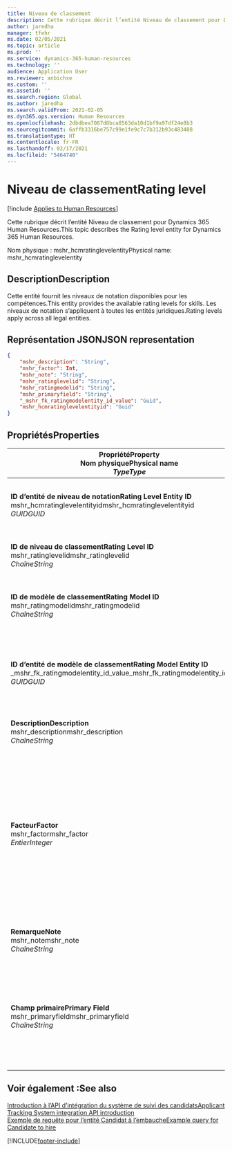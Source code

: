 ```yaml
---
title: Niveau de classement
description: Cette rubrique décrit l’entité Niveau de classement pour Dynamics 365 Human Resources.
author: jaredha
manager: tfehr
ms.date: 02/05/2021
ms.topic: article
ms.prod: ''
ms.service: dynamics-365-human-resources
ms.technology: ''
audience: Application User
ms.reviewer: anbichse
ms.custom: ''
ms.assetid: ''
ms.search.region: Global
ms.author: jaredha
ms.search.validFrom: 2021-02-05
ms.dyn365.ops.version: Human Resources
ms.openlocfilehash: 2dbdbea7087d8bca8563da10d1bf9a97df24e8b3
ms.sourcegitcommit: 6affb3316be757c99e1fe9c7c7b312b93c483408
ms.translationtype: HT
ms.contentlocale: fr-FR
ms.lasthandoff: 02/17/2021
ms.locfileid: "5464740"
---
```

# <a name="rating-level"></a><span data-ttu-id="39a7c-103">Niveau de classement</span><span class="sxs-lookup"><span data-stu-id="39a7c-103">Rating level</span></span>

[!include [Applies to Human Resources](../includes/applies-to-hr.md)]

<span data-ttu-id="39a7c-104">Cette rubrique décrit l’entité Niveau de classement pour Dynamics 365 Human Resources.</span><span class="sxs-lookup"><span data-stu-id="39a7c-104">This topic describes the Rating level entity for Dynamics 365 Human Resources.</span></span>

<span data-ttu-id="39a7c-105">Nom physique : mshr_hcmratinglevelentity</span><span class="sxs-lookup"><span data-stu-id="39a7c-105">Physical name: mshr_hcmratinglevelentity</span></span>

## <a name="description"></a><span data-ttu-id="39a7c-106">Description</span><span class="sxs-lookup"><span data-stu-id="39a7c-106">Description</span></span>

<span data-ttu-id="39a7c-107">Cette entité fournit les niveaux de notation disponibles pour les compétences.</span><span class="sxs-lookup"><span data-stu-id="39a7c-107">This entity provides the available rating levels for skills.</span></span> <span data-ttu-id="39a7c-108">Les niveaux de notation s’appliquent à toutes les entités juridiques.</span><span class="sxs-lookup"><span data-stu-id="39a7c-108">Rating levels apply across all legal entities.</span></span>

## <a name="json-representation"></a><span data-ttu-id="39a7c-109">Représentation JSON</span><span class="sxs-lookup"><span data-stu-id="39a7c-109">JSON representation</span></span>

```json
{
    "mshr_description": "String",
    "mshr_factor": Int,
    "mshr_note": "String",
    "mshr_ratinglevelid": "String",
    "mshr_ratingmodelid": "String",
    "mshr_primaryfield": "String",
    "_mshr_fk_ratingmodelentity_id_value": "Guid",
    "mshr_hcmratinglevelentityid": "Guid"
}
```

## <a name="properties"></a><span data-ttu-id="39a7c-110">Propriétés</span><span class="sxs-lookup"><span data-stu-id="39a7c-110">Properties</span></span>

| <span data-ttu-id="39a7c-111">Propriété</span><span class="sxs-lookup"><span data-stu-id="39a7c-111">Property</span></span><br><span data-ttu-id="39a7c-112">**Nom physique**</span><span class="sxs-lookup"><span data-stu-id="39a7c-112">**Physical name**</span></span><br><span data-ttu-id="39a7c-113">**_Type_**</span><span class="sxs-lookup"><span data-stu-id="39a7c-113">**_Type_**</span></span> | <span data-ttu-id="39a7c-114">Cas d’emploi</span><span class="sxs-lookup"><span data-stu-id="39a7c-114">Use</span></span> | <span data-ttu-id="39a7c-115">Description</span><span class="sxs-lookup"><span data-stu-id="39a7c-115">Description</span></span> |
| --- | --- | --- |
| <span data-ttu-id="39a7c-116">**ID d’entité de niveau de notation**</span><span class="sxs-lookup"><span data-stu-id="39a7c-116">**Rating Level Entity ID**</span></span><br><span data-ttu-id="39a7c-117">mshr_hcmratinglevelentityid</span><span class="sxs-lookup"><span data-stu-id="39a7c-117">mshr_hcmratinglevelentityid</span></span><br><span data-ttu-id="39a7c-118">*GUID*</span><span class="sxs-lookup"><span data-stu-id="39a7c-118">*GUID*</span></span> | <span data-ttu-id="39a7c-119">Lecture seule</span><span class="sxs-lookup"><span data-stu-id="39a7c-119">Read-only</span></span><br><span data-ttu-id="39a7c-120">Requis</span><span class="sxs-lookup"><span data-stu-id="39a7c-120">Required</span></span><br><span data-ttu-id="39a7c-121">Généré par le système</span><span class="sxs-lookup"><span data-stu-id="39a7c-121">System-generated</span></span> | <span data-ttu-id="39a7c-122">Identificateur unique généré par le système pour le niveau.</span><span class="sxs-lookup"><span data-stu-id="39a7c-122">The system-generated unique identifier for the level.</span></span> |
| <span data-ttu-id="39a7c-123">**ID de niveau de classement**</span><span class="sxs-lookup"><span data-stu-id="39a7c-123">**Rating Level ID**</span></span><br><span data-ttu-id="39a7c-124">mshr_ratinglevelid</span><span class="sxs-lookup"><span data-stu-id="39a7c-124">mshr_ratinglevelid</span></span><br><span data-ttu-id="39a7c-125">*Chaîne*</span><span class="sxs-lookup"><span data-stu-id="39a7c-125">*String*</span></span> | <span data-ttu-id="39a7c-126">Lecture/écriture</span><span class="sxs-lookup"><span data-stu-id="39a7c-126">Read/write</span></span><br><span data-ttu-id="39a7c-127">Requis</span><span class="sxs-lookup"><span data-stu-id="39a7c-127">Required</span></span> | <span data-ttu-id="39a7c-128">Identificateur unique lisible par l’utilisateur pour le niveau.</span><span class="sxs-lookup"><span data-stu-id="39a7c-128">User-readable unique identifier for the level.</span></span> |
| <span data-ttu-id="39a7c-129">**ID de modèle de classement**</span><span class="sxs-lookup"><span data-stu-id="39a7c-129">**Rating Model ID**</span></span><br><span data-ttu-id="39a7c-130">mshr_ratingmodelid</span><span class="sxs-lookup"><span data-stu-id="39a7c-130">mshr_ratingmodelid</span></span><br><span data-ttu-id="39a7c-131">*Chaîne*</span><span class="sxs-lookup"><span data-stu-id="39a7c-131">*String*</span></span> | <span data-ttu-id="39a7c-132">Lecture/écriture</span><span class="sxs-lookup"><span data-stu-id="39a7c-132">Read/write</span></span><br><span data-ttu-id="39a7c-133">Requis</span><span class="sxs-lookup"><span data-stu-id="39a7c-133">Required</span></span> | <span data-ttu-id="39a7c-134">Modèle de classement auquel appartient le niveau de classement.</span><span class="sxs-lookup"><span data-stu-id="39a7c-134">The rating model to which the rating level belongs.</span></span> |
| <span data-ttu-id="39a7c-135">**ID d’entité de modèle de classement**</span><span class="sxs-lookup"><span data-stu-id="39a7c-135">**Rating Model Entity ID**</span></span><br><span data-ttu-id="39a7c-136">_mshr_fk_ratingmodelentity_id_value</span><span class="sxs-lookup"><span data-stu-id="39a7c-136">_mshr_fk_ratingmodelentity_id_value</span></span><br><span data-ttu-id="39a7c-137">*GUID*</span><span class="sxs-lookup"><span data-stu-id="39a7c-137">*GUID*</span></span> | <span data-ttu-id="39a7c-138">Lecture seule</span><span class="sxs-lookup"><span data-stu-id="39a7c-138">Read-only</span></span><br><span data-ttu-id="39a7c-139">Requis</span><span class="sxs-lookup"><span data-stu-id="39a7c-139">Required</span></span><br><span data-ttu-id="39a7c-140">Clé étrangère : mshr_hcmratingmodelentityid de l’entité mshr_hcmratingmodelentity</span><span class="sxs-lookup"><span data-stu-id="39a7c-140">Foreign key: mshr_hcmratingmodelentityid of mshr_hcmratingmodelentity</span></span> | <span data-ttu-id="39a7c-141">Identificateur généré par le système pour le modèle d’évaluation auquel appartient le niveau d’évaluation.</span><span class="sxs-lookup"><span data-stu-id="39a7c-141">The system-generated identifier for the rating model to which the rating level belongs.</span></span> |
| <span data-ttu-id="39a7c-142">**Description**</span><span class="sxs-lookup"><span data-stu-id="39a7c-142">**Description**</span></span><br><span data-ttu-id="39a7c-143">mshr_description</span><span class="sxs-lookup"><span data-stu-id="39a7c-143">mshr_description</span></span><br><span data-ttu-id="39a7c-144">*Chaîne*</span><span class="sxs-lookup"><span data-stu-id="39a7c-144">*String*</span></span> | <span data-ttu-id="39a7c-145">Lecture/écriture</span><span class="sxs-lookup"><span data-stu-id="39a7c-145">Read/write</span></span><br><span data-ttu-id="39a7c-146">Requis</span><span class="sxs-lookup"><span data-stu-id="39a7c-146">Required</span></span> | <span data-ttu-id="39a7c-147">Description du niveau de classement.</span><span class="sxs-lookup"><span data-stu-id="39a7c-147">The description of the rating level.</span></span> |
| <span data-ttu-id="39a7c-148">**Facteur**</span><span class="sxs-lookup"><span data-stu-id="39a7c-148">**Factor**</span></span><br><span data-ttu-id="39a7c-149">mshr_factor</span><span class="sxs-lookup"><span data-stu-id="39a7c-149">mshr_factor</span></span><br><span data-ttu-id="39a7c-150">*Entier*</span><span class="sxs-lookup"><span data-stu-id="39a7c-150">*Integer*</span></span> | <span data-ttu-id="39a7c-151">Lecture/écriture</span><span class="sxs-lookup"><span data-stu-id="39a7c-151">Read/write</span></span><br><span data-ttu-id="39a7c-152">Requis</span><span class="sxs-lookup"><span data-stu-id="39a7c-152">Required</span></span> | <span data-ttu-id="39a7c-153">Facteur pour le niveau de classement.</span><span class="sxs-lookup"><span data-stu-id="39a7c-153">The factor for the rating level.</span></span> <span data-ttu-id="39a7c-154">Lorsque vous comparez des articles avec un autre nombre de niveaux de classement, le facteur permet de normaliser les scores.</span><span class="sxs-lookup"><span data-stu-id="39a7c-154">When you compare items with a different number of rating levels, the factor is used to normalize the scores.</span></span> <span data-ttu-id="39a7c-155">La valeur doit être un entier compris entre 0 et 9.</span><span class="sxs-lookup"><span data-stu-id="39a7c-155">The value must be an integer between 0 and 9.</span></span> |
| <span data-ttu-id="39a7c-156">**Remarque**</span><span class="sxs-lookup"><span data-stu-id="39a7c-156">**Note**</span></span><br><span data-ttu-id="39a7c-157">mshr_note</span><span class="sxs-lookup"><span data-stu-id="39a7c-157">mshr_note</span></span><br><span data-ttu-id="39a7c-158">*Chaîne*</span><span class="sxs-lookup"><span data-stu-id="39a7c-158">*String*</span></span> | <span data-ttu-id="39a7c-159">Lecture/écriture</span><span class="sxs-lookup"><span data-stu-id="39a7c-159">Read/write</span></span><br><span data-ttu-id="39a7c-160">Facultatif</span><span class="sxs-lookup"><span data-stu-id="39a7c-160">Optional</span></span> | <span data-ttu-id="39a7c-161">Toutes les notes associées au niveau de classement.</span><span class="sxs-lookup"><span data-stu-id="39a7c-161">Any notes associated with the rating level.</span></span> |
| <span data-ttu-id="39a7c-162">**Champ primaire**</span><span class="sxs-lookup"><span data-stu-id="39a7c-162">**Primary Field**</span></span><br><span data-ttu-id="39a7c-163">mshr_primaryfield</span><span class="sxs-lookup"><span data-stu-id="39a7c-163">mshr_primaryfield</span></span><br><span data-ttu-id="39a7c-164">*Chaîne*</span><span class="sxs-lookup"><span data-stu-id="39a7c-164">*String*</span></span> | <span data-ttu-id="39a7c-165">Lecture seule</span><span class="sxs-lookup"><span data-stu-id="39a7c-165">Read-only</span></span><br><span data-ttu-id="39a7c-166">Requis</span><span class="sxs-lookup"><span data-stu-id="39a7c-166">Required</span></span> | <span data-ttu-id="39a7c-167">Champ à utiliser comme identifiant principal de l’enregistrement d’entité.</span><span class="sxs-lookup"><span data-stu-id="39a7c-167">Field to be used as an identifier of the entity record.</span></span> <span data-ttu-id="39a7c-168">Combinaison de l’ID du niveau de classification et de l’ID du modèle de classement.</span><span class="sxs-lookup"><span data-stu-id="39a7c-168">Combination of rating level ID and rating model ID.</span></span> |

## <a name="see-also"></a><span data-ttu-id="39a7c-169">Voir également :</span><span class="sxs-lookup"><span data-stu-id="39a7c-169">See also</span></span>

[<span data-ttu-id="39a7c-170">Introduction à l’API d’intégration du système de suivi des candidats</span><span class="sxs-lookup"><span data-stu-id="39a7c-170">Applicant Tracking System integration API introduction</span></span>](hr-admin-integration-ats-api-introduction.md)<br>
[<span data-ttu-id="39a7c-171">Exemple de requête pour l’entité Candidat à l’embauche</span><span class="sxs-lookup"><span data-stu-id="39a7c-171">Example query for Candidate to hire</span></span>](hr-admin-integration-ats-api-candidate-to-hire-example-query.md)



[!INCLUDE[footer-include](../includes/footer-banner.md)]